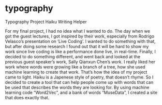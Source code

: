 # typography
Typography Project
Haiku Writing Helper 

For my final project, I had no idea what I wanted to do. The day when we got the guest lectures, I got inspired by their work, especially from Rodrigo Velasco’s presentation on 
‘Live Coding’. I wanted to do something with that, but after doing some research I found out that it will be hard to show my work since live coding is like a performance done live, in real-time. Finally, I decided to do something different, and went back and looked at the previous guest speaker’s work, Sally Qianxun Chen’s work. I really liked her work where words were growing like a branch of a tree, how she used machine learning to create that work. That’s how the idea of my project came to light. Haiku is a Japenese style of poetry, that doesn’t rhyme. So I decided to create a tool that can help people come up with words that can be used that describes the words they are looking for. By using machine learning code “Word2Vec”, and a bank of words “MuseData”, I created a site that does exactly that. 
